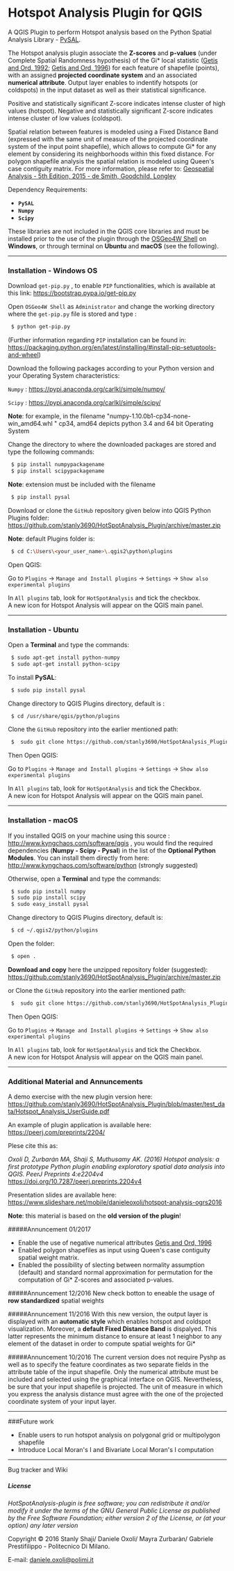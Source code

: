 # Hotspot Analysis Plugin for QGIS

A QGIS Plugin to perform Hotspot analysis based on the Python Spatial Analysis Library - [PySAL]. 

The Hotspot analysis plugin associate the **Z-scores** and **p-values** (under Complete Spatial Randomness hypothesis) of the Gi* local statistic ([Getis and Ord, 1992]; [Getis and Ord, 1996]) for each feature of shapefile (points), with an assigned **projected coordinate system** and an associated **numerical attribute**. Output layer enables to indentify hotspots (or coldspots) in the input dataset as well as their statistical significance. 

Positive and statistically significant Z-score indicates intense cluster of high values (hotspot). Negative and statistically significant Z-score indicates intense cluster of low values (coldspot).

Spatial relation between features is modeled using a Fixed Distance Band (expressed with the same unit of measure of the projected coordinate system of the input point shapefile), which allows to compute Gi* for any element by considering its neighborhoods within this fixed distance. For polygon shapefile analysis the spatial relation is modeled using Queen's case contiguity matrix. For more information, please refer to: [Geospatial Analysis - 5th Edition, 2015 - de Smith, Goodchild, Longley]

Dependency Requirements:

  - **`PySAL`**
  - **`Numpy`**
  - **`Scipy`**
  
These libraries are not included in the QGIS core libraries and must be installed prior to the use of the plugin through the [OSGeo4W Shell] on **Windows**, or through terminal on **Ubuntu** and **macOS** (see the following).
___
### Installation - Windows OS

Download `get-pip.py` , to enable `PIP` functionalities, which is available at this link: <https://bootstrap.pypa.io/get-pip.py> 

Open `OSGeo4W Shell` as `Administrator` and change the working directory where the `get-pip.py` file is stored and type :
```sh
 $ python get-pip.py
```
(Further information regarding `PIP` installation can be found in:
https://packaging.python.org/en/latest/installing/#install-pip-setuptools-and-wheel)

Download the following packages according to your Python version and your Operating System characteristics:
 
 `Numpy` : https://pypi.anaconda.org/carlkl/simple/numpy/ 

 `Scipy` : https://pypi.anaconda.org/carlkl/simple/scipy/ 
 
**Note**: for example, in the filename "numpy-1.10.0b1-cp34-none-win_amd64.whl " cp34, amd64 depicts python 3.4 and 64 bit Operating System

Change the directory to where the downloaded packages are stored and type the following commands:

```sh
 $ pip install numpypackagename
 $ pip install scipypackagename
```
**Note**: extension must be included with the filename
```sh
 $ pip install pysal
```

Download or clone the `GitHub` repository given below into QGIS Python Plugins folder:
https://github.com/stanly3690/HotSpotAnalysis_Plugin/archive/master.zip

**Note**: default Plugins folder is:
```sh
 $ cd C:\Users\<your_user_name>\.qgis2\python\plugins
``` 
Open QGIS:

Go to `Plugins` -> `Manage and Install plugins` -> `Settings` -> `Show also experimental plugins` 

In `All plugins` tab, look for `HotSpotAnalysis` and tick the checkbox.  
A new icon for Hotspot Analysis will appear on the QGIS main panel.
___
### Installation - Ubuntu

Open a **Terminal** and type the commands:
```sh
 $ sudo apt-get install python-numpy
 $ sudo apt-get install python-scipy 
```
To install **PySAL**:
```sh
 $ sudo pip install pysal
```
Change directory to QGIS Plugins directory, default is : 
```sh
 $ cd /usr/share/qgis/python/plugins 
``` 
Clone the `GitHub` repository into the earlier mentioned path:
```sh
 $  sudo git clone https://github.com/stanly3690/HotSpotAnalysis_Plugin 
```
Then Open QGIS:

Go to `Plugins` -> `Manage and Install plugins` -> `Settings` -> `Show also experimental plugins` 

In `All plugins` tab, look for `HotSpotAnalysis` and tick the Checkbox.  
A new icon for Hotspot Analysis will appear on the QGIS main panel.
___
### Installation - macOS

If you installed QGIS on your machine using this source : http://www.kyngchaos.com/software/qgis , you would find the required dependencies (**Numpy - Scipy - Pysal**) in the list of the **Optional Python Modules**. You can install them directly from here: http://www.kyngchaos.com/software/python (strongly suggested)

Otherwise, open a **Terminal** and type the commands:
```sh
 $ sudo pip install numpy
 $ sudo pip install scipy 
 $ sudo easy_install pysal
```
Change directory to QGIS Plugins directory, default is: 
```sh
 $ cd ~/.qgis2/python/plugins
``` 
Open the folder:
```sh
 $ open . 
``` 
**Download and copy** here the unzipped repository folder (suggested):
https://github.com/stanly3690/HotSpotAnalysis_Plugin/archive/master.zip

or Clone the `GitHub` repository into the earlier mentioned path:
```sh
 $  sudo git clone https://github.com/stanly3690/HotSpotAnalysis_Plugin 
```
Then Open QGIS:

Go to `Plugins` -> `Manage and Install plugins` -> `Settings` -> `Show also experimental plugins` 

In `All plugins` tab, look for `HotSpotAnalysis` and tick the Checkbox.  
A new icon for Hotspot Analysis will appear on the QGIS main panel.
___

### Additional Material and Annuncements

A demo exercise with the new plugin version here: https://github.com/stanly3690/HotSpotAnalysis_Plugin/blob/master/test_data/Hotspot_Analysis_UserGuide.pdf

An example of plugin application is available here: https://peerj.com/preprints/2204/

Plese cite this as: 

_Oxoli D, Zurbarán MA, Shaji S, Muthusamy AK. (2016) Hotspot analysis: a first prototype Python plugin enabling exploratory spatial data analysis into QGIS. PeerJ Preprints 4:e2204v4_ https://doi.org/10.7287/peerj.preprints.2204v4

Presentation slides are available here: https://www.slideshare.net/mobile/danieleoxoli/hotspot-analysis-ogrs2016

**Note**: this material is based on the **old version of the plugin**! 

#####Annuncement 01/2017
- Enable the use of negative numerical attributes [Getis and Ord, 1996] 
- Enabled polygon shapefiles as input using Queen's case contiguity spatial weight matrix. 
- Enabled the possibility of slecting between normality assumption (default) and standard normal approximation for permutation   for the computation of Gi* Z-scores and associated p-values. 

#####Annuncement 12/2016
New check botton to eneable the usage of **row standardized** spatial weights

#####Annuncement 11/2016
With this new version, the output layer is displayed with an **automatic style** which enables hotspot and coldspot visualization. Moreover, a **default Fixed Distance Band** is dispalyed. This latter represents the minimum distance to ensure 
at least 1 neighbor to any element of the dataset in order to compute spatial weights for Gi* 

#####Annuncement 10/2016
The current version does not require Pyshp as well as to specify the feature coordinates as two separate fields in the attribute table of the input shapefile. Only the numerical attribute must be included and selected using the graphical interface on QGIS. Nevertheless, be sure that your input shapefile is projected. The unit of measure in which you express the analysis distance must agree with the one of the projected coordinate system of your input layer. 

___
###Future work

 - Enable users to run hotspot analysis on polygonal grid or multipolygon shapefile
 - Introduce Local Moran's I and Bivariate Local Moran's I computation
 
___

Bug tracker and Wiki

##### License

_HotSpotAnalysis-plugin is free software; you can redistribute it and/or modify it under the terms of the GNU General Public License as published by the Free Software Foundation; either version 2 of the License, or (at your option) any later version_

Copyright © 2016 Stanly Shaji/ Daniele Oxoli/ Mayra Zurbaràn/ Gabriele Prestifilippo - Politecnico Di Milano.

E-mail: daniele.oxoli@polimi.it

 [PySAL]: <http://pysal.readthedocs.io/en/v1.11.0/#>
 [Getis and Ord, 1992]: <http://onlinelibrary.wiley.com/doi/10.1111/j.1538-4632.1992.tb00261.x/full>
 [Geospatial Analysis - 5th Edition, 2015 - de Smith, Goodchild, Longley]: <http://www.spatialanalysisonline.com/HTML/index.html?local_indicators_of_spatial_as.htm>
 [OSGeo4W Shell]:<http://trac.osgeo.org/osgeo4w/>
 [Getis and Ord, 1996]: <http://onlinelibrary.wiley.com/doi/10.1111/j.1538-4632.1995.tb00912.x/pdf>

